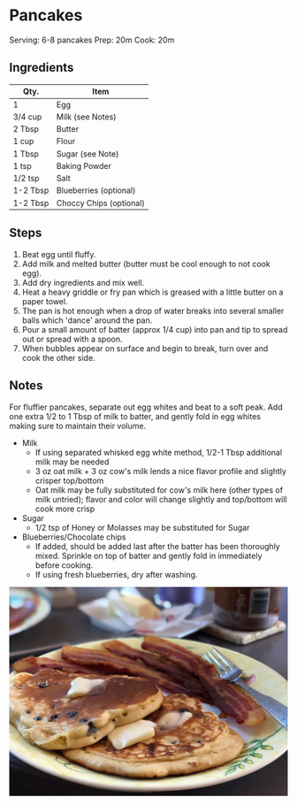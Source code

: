# Pancakes

Serving: 6-8 pancakes
Prep: 20m
Cook: 20m

## Ingredients

| Qty.     | Item                    |
| -------- | ----------------------- |
| 1        | Egg                     |
| 3/4 cup  | Milk (see Notes)        |
| 2 Tbsp   | Butter                  |
| 1 cup    | Flour                   |
| 1 Tbsp   | Sugar (see Note)        |
| 1 tsp    | Baking Powder           |
| 1/2 tsp  | Salt                    |
| 1-2 Tbsp | Blueberries (optional)  |
| 1-2 Tbsp | Choccy Chips (optional) |

## Steps

1.  Beat egg until fluffy.
2.  Add milk and melted butter (butter must be cool enough to not cook egg).
3.  Add dry ingredients and mix well.
4.  Heat a heavy griddle or fry pan which is greased with a little butter on a
    paper towel.
5.  The pan is hot enough when a drop of water breaks into several smaller
    balls which 'dance' around the pan.
6.  Pour a small amount of batter (approx 1/4 cup) into pan and tip to spread
    out or spread with a spoon.
7.  When bubbles appear on surface and begin to break, turn over and cook the
    other side.

## Notes

For fluffier pancakes, separate out egg whites and beat to a soft peak. Add one
extra 1/2 to 1
Tbsp of milk to batter, and gently fold in egg whites making sure to maintain
their volume.

- Milk
  - If using separated whisked egg white method, 1/2-1 Tbsp additional milk may
    be needed
  - 3 oz oat milk + 3 oz cow's milk lends a nice flavor profile and slightly
    crisper top/bottom
  - Oat milk may be fully substituted for cow's milk here (other types of milk
    untried); flavor
    and color will change slightly and top/bottom will cook more crisp
- Sugar
  - 1/2 tsp of Honey or Molasses may be substituted for Sugar
- Blueberries/Chocolate chips
  - If added, should be added last after the batter has been thoroughly mixed.
    Sprinkle on top of
    batter and gently fold in immediately before cooking.
  - If using fresh blueberries, dry after washing.

![pancakes_1024x768](img/pancakes_1024x768.jpg)
